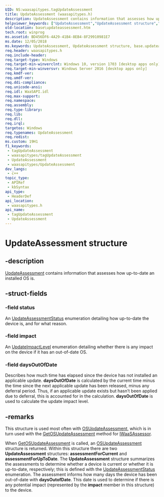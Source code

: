 ```yaml
---
UID: NS:waasapitypes.tagUpdateAssessment
title: UpdateAssessment (waasapitypes.h)
description: UpdateAssessment contains information that assesses how up-to-date an installed OS is.
helpviewer_keywords: ["UpdateAssessment","UpdateAssessment structure","base.updateassessment","waasapitypes/UpdateAssessment"]
old-location: base\updateassessment.htm
tech.root: winprog
ms.assetid: BD456DF6-4A29-41B4-8EB4-8F29910981E7
ms.date: 12/05/2018
ms.keywords: UpdateAssessment, UpdateAssessment structure, base.updateassessment, waasapitypes/UpdateAssessment
req.header: waasapitypes.h
req.include-header: 
req.target-type: Windows
req.target-min-winverclnt: Windows 10, version 1703 [desktop apps only]
req.target-min-winversvr: Windows Server 2016 [desktop apps only]
req.kmdf-ver: 
req.umdf-ver: 
req.ddi-compliance: 
req.unicode-ansi: 
req.idl: WaaSAPI.idl
req.max-support: 
req.namespace: 
req.assembly: 
req.type-library: 
req.lib: 
req.dll: 
req.irql: 
targetos: Windows
req.typenames: UpdateAssessment
req.redist: 
ms.custom: 19H1
f1_keywords:
 - tagUpdateAssessment
 - waasapitypes/tagUpdateAssessment
 - UpdateAssessment
 - waasapitypes/UpdateAssessment
dev_langs:
 - c++
topic_type:
 - APIRef
 - kbSyntax
api_type:
 - HeaderDef
api_location:
 - waasapitypes.h
api_name:
 - tagUpdateAssessment
 - UpdateAssessment
---
```


# UpdateAssessment structure


## -description

<a href="/windows/desktop/SysInfo/updateassessmentstatus">UpdateAssessment</a> contains information that assesses how up-to-date an installed OS is.

## -struct-fields

### -field status

An <a href="/windows/desktop/SysInfo/updateassessmentstatus">UpdateAssessmentStatus</a> enumeration detailing how up-to-date the device is, and for what reason.

### -field impact

An <a href="/windows/desktop/SysInfo/updateimpactlevel">    UpdateImpactLevel</a> enumeration detailing whether there is any impact on the device if it has an out-of-date OS.

### -field daysOutOfDate

Describes how much time has elapsed since the device has not installed an applicable update. <b>daysOutOfDate</b> is calculated by the current time minus the time since the next applicable update has been released, minus any deferral period. Thus, if an applicable update exists but hasn’t been applied due to deferral, this is accounted for in the calculation. <b>daysOutOfDate</b> is used to calculate the update impact level.

## -remarks

This structure is used most often with <a href="/windows/desktop/api/waasapitypes/ns-waasapitypes-osupdateassessment">OSUpdateAssessment</a>, which is in turn used with the <a href="/windows/desktop/api/waasapi/nf-waasapi-iwaasassessor-getosupdateassessment">GetOSUpdateAssessment</a> method for <a href="/windows/desktop/api/waasapi/nn-waasapi-iwaasassessor">IWaaSAssessor</a>.

When <a href="/windows/desktop/api/waasapi/nf-waasapi-iwaasassessor-getosupdateassessment">GetOSUpdateAssessment</a> is called, an <a href="/windows/desktop/api/waasapitypes/ns-waasapitypes-osupdateassessment">OSUpdateAssessment</a> structure is returned. Within this structure there are two <b>UpdateAssessment</b> structures: <b>assessmentForCurrent</b> and <b>assessmentForUpToDate</b>. The <b>UpdateAssessment</b> structure summarizes the assessments to determine whether a device is current or whether it is up-to-date, respectively; this is defined with the <a href="/windows/desktop/SysInfo/updateassessmentstatus">UpdateAssessmentStatus</a> enumeration. The assessment informs how many days the device has been out-of-date with <b>daysOutofDate</b>. This date is used to determine if there is any potential impact (represented by the <b>impact</b> member in this structure) to the device.

